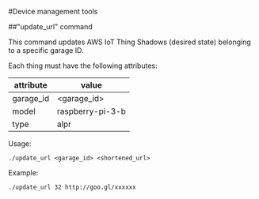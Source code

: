 #Device management tools

##"update_url" command

This command updates AWS IoT Thing Shadows (desired state) belonging to a specific garage ID.

Each thing must have the following attributes:

|attribute |value           |
|----------|----------------|
|garage_id |\<garage_id\>   |
|model     |raspberry-pi-3-b|
|type      |alpr            |

Usage:
```
./update_url <garage_id> <shortened_url>
```

Example:
```
./update_url 32 http://goo.gl/xxxxxx
```
